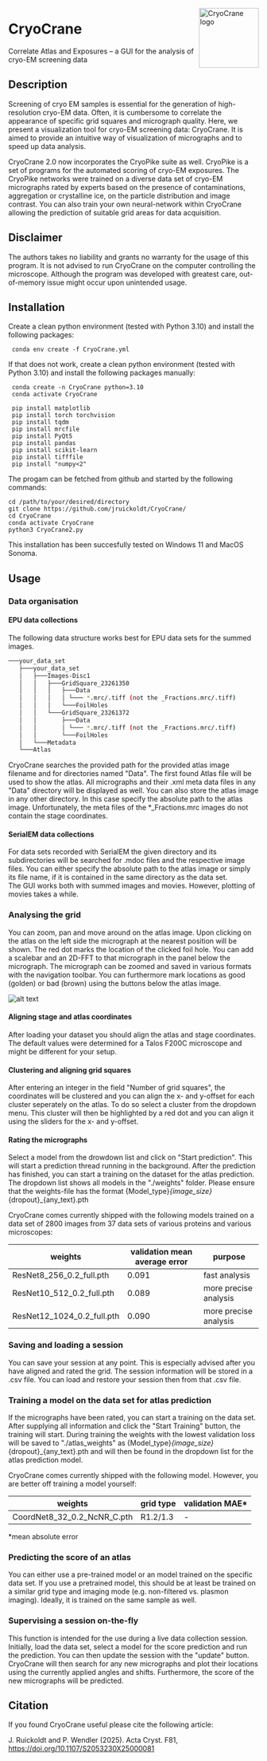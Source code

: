 <img src="https://github.com/jruickoldt/CryoCrane/blob/main/CryoCrane_logo.png?raw=true"
     alt="CryoCrane logo"
     width="120"
     align="right" />

# CryoCrane
Correlate Atlas and Exposures – a GUI for the analysis of cryo-EM screening data


## Description
Screening of cryo EM samples is essential for the generation of high-resolution cryo-EM data. Often, it is cumbersome to correlate the appearance of specific grid squares and micrograph quality. Here, we present a visualization tool for cryo-EM screening data: CryoCrane. It is aimed to provide an intuitive way of visualization of micrographs and to speed up data analysis. 
 
CryoCrane 2.0 now incorporates the CryoPike suite as well. CryoPike is a set of programs for the automated scoring of cryo-EM exposures. The CryoPike networks were trained on a diverse data set of cryo-EM micrographs rated by experts based on the presence of contaminations, aggregation or crystalline ice, on the particle distribution and image contrast. You can also train your own neural-network within CryoCrane allowing the prediction of suitable grid areas for data acquisition.   

## Disclaimer

The authors takes no liability and grants no warranty for the usage of this program. It is not advised to run CryoCrane on the computer controlling the microscope. Although the program was developed with greatest care, out-of-memory issue might occur upon unintended usage. 

## Installation

Create a clean python environment (tested with Python 3.10) and install the following packages: 

```
 conda env create -f CryoCrane.yml 

```

If that does not work, create a clean python environment (tested with Python 3.10) and install the following packages manually: 

```
 conda create -n CryoCrane python=3.10
 conda activate CryoCrane

 pip install matplotlib
 pip install torch torchvision
 pip install tqdm
 pip install mrcfile
 pip install PyQt5
 pip install pandas
 pip install scikit-learn
 pip install tifffile
 pip install "numpy<2"
```

The progam can be fetched from github and started by the following commands:
```
cd /path/to/your/desired/directory
git clone https://github.com/jruickoldt/CryoCrane/
cd CryoCrane
conda activate CryoCrane
python3 CryoCrane2.py
```

This installation has been succesfully tested on Windows 11 and MacOS Sonoma. 

## Usage
### Data organisation
#### EPU data collections

The following data structure works best for EPU data sets for the summed images. 
```bash
───your_data_set
   ├───your_data_set
   │   ├───Images-Disc1
   │   │   ├───GridSquare_23261350
   │   │   │   ├───Data
   │   │   │   │ └─── *.mrc/.tiff (not the _Fractions.mrc/.tiff)
   │   │   │   └───FoilHoles
   │   │   └───GridSquare_23261372
   │   │       ├───Data
   │   │       │ └─── *.mrc/.tiff (not the _Fractions.mrc/.tiff)
   │   │       └───FoilHoles
   │   └───Metadata
   └───Atlas
```
CryoCrane searches the provided path for the provided atlas image filename and for directories named "Data". The first found Atlas file will be used to show the atlas. All micrographs and their .xml meta data files in any "Data" directory will be displayed as well. 
You can also store the atlas image in any other directory. In this case specify the absolute path to the atlas image. Unfortunately, the meta files of the *_Fractions.mrc images do not contain the stage coordinates. 


#### SerialEM data collections

For data sets recorded with SerialEM the given directory and its subdirectories will be searched for .mdoc files and the respective image files. You can either specify the absolute path to the atlas image or simply its file name, if it is contained in the same directory as the data set.  
The GUI works both with summed images and movies. However, plotting of movies takes a while.

### Analysing the grid

You can zoom, pan and move around on the atlas image. Upon clicking on the atlas on the left side the micrograph at the nearest position will be shown. The red dot marks the location of the clicked foil hole. You can add a scalebar and an 2D-FFT to that micrograph in the panel below the micrograph. The micrograph can be zoomed and saved in various formats with the navigation toolbar. You can furthermore mark locations as good (golden) or bad (brown) using the buttons below the atlas image. 

![alt text](https://github.com/jruickoldt/CryoCrane/blob/main/CryoCrane2_overview.png?raw=true)

#### Aligning stage and atlas coordinates

After loading your dataset you should align the atlas and stage coordinates. The default values were determined for a Talos F200C microscope and might be different for your setup.

#### Clustering and aligning grid squares

After entering an integer in the field "Number of grid squares", the coordinates will be clustered and you can align the x- and y-offset for each cluster seperately on the atlas. To do so select a cluster from the dropdown menu. This cluster will then be highlighted by a red dot and you can align it using the sliders for the x- and y-offset.

#### Rating the micrographs

Select a model from the drowdown list and click on "Start prediction". This will start a prediction thread running in the background. After the prediction has finished, you can start a training on the dataset for the atlas prediction.
The dropdown list shows all models in the "./weights" folder. Please ensure that the weights-file has the format {Model_type}_{image_size}_{dropout}_{any_text}.pth

CryoCrane comes currently shipped with the following models trained on a data set of 2800 images from 37 data sets of various proteins and various microscopes:

|weights | validation mean average error | purpose |
| ------- | ------- | ------- |
| ResNet8_256_0.2_full.pth | 0.091 | fast analysis |
| ResNet10_512_0.2_full.pth  | 0.089 | more precise analysis |
| ResNet12_1024_0.2_full.pth  | 0.090 | more precise analysis |




### Saving and loading a session

You can save your session at any point. This is especially advised after you have aligned and rated the grid. The session information will be stored in a .csv file. You can load and restore your session then from that .csv file. 

### Training a model on the data set for atlas prediction

If the micrographs have been rated, you can start a training on the data set. After supplying all information and click the "Start Training" button, the training will start. During training the weights with the lowest validation loss will be saved to "./atlas_weights" as {Model_type}_{image_size}_{dropout}_{any_text}.pth and will then be found in the dropdown list for the atlas prediction model.  

CryoCrane comes currently shipped with the following model. However, you are better off training a model yourself:

|weights | grid type | validation MAE* |
 ------- | ------- | ------- |
| CoordNet8_32_0.2_NcNR_C.pth | R1.2/1.3| - |

*mean absolute error

### Predicting the score of an atlas

You can either use a pre-trained model or an model trained on the specific data set. If you use a pretrained model, this should be at least be trained on a similar grid type and imaging mode (e.g. non-filtered vs. plasmon imaging). Ideally, it is trained on the same sample as well. 

### Supervising a session on-the-fly

This function is intended for the use during a live data collection session. Initially, load the data set, select a model for the score prediction and run the prediction. You can then update the session with the "update" button. CryoCrane will then search for any new micrographs and plot their locations using the currently applied angles and shifts. Furthermore, the score of the new micrographs will be predicted.   


## Citation

If you found CryoCrane useful please cite the following article:

J. Ruickoldt and P. Wendler (2025). Acta Cryst. F81, https://doi.org/10.1107/S2053230X25000081

 
